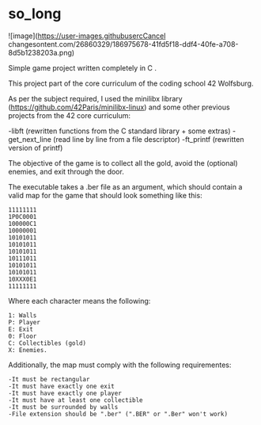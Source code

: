# so_long

![image](https://user-images.githubusercCancel changesontent.com/26860329/186975678-41fd5f18-ddf4-40fe-a708-8d5b1238203a.png)


Simple game project written completely in C .

This project part of the core curriculum of the coding school 42 Wolfsburg.

As per the subject required, I used the minilibx library (https://github.com/42Paris/minilibx-linux) and some other previous projects from the 42 core curriculum:

-libft (rewritten functions from the C standard library + some extras)
-get_next_line (read line by line from a file descriptor)
-ft_printf (rewritten version of printf)

The objective of the game is to collect all the gold, avoid the (optional) enemies, and exit through the door.

The executable takes a .ber file as an argument, which should contain a valid map for the game that should look something like this:
```
11111111
1P0C0001
100000C1
10000001
10101011
10101011
10101011
10111011
10101011
10101011
10XXX0E1
11111111
```
Where each character means the following:
```
1: Walls
P: Player
E: Exit
0: Floor
C: Collectibles (gold)
X: Enemies.
```
Additionally, the map must comply with the following requirementes:
```
-It must be rectangular
-It must have exactly one exit
-It must have exactly one player
-It must have at least one collectible
-It must be surrounded by walls
-File extension should be ".ber" (".BER" or ".Ber" won't work)
```

